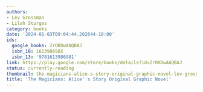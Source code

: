 ```yaml
---
authors:
- Lev Grossman
- Lilah Sturges
category: books
date: '2024-01-03T09:04:44.202644-10:00'
ids:
  google_books: ZrOKDwAAQBAJ
  isbn_10: 161398698X
  isbn_13: '9781613986981'
link: https://play.google.com/store/books/details?id=ZrOKDwAAQBAJ
status: currently-reading
thumbnail: the-magicians-alice-s-story-original-graphic-novel-lev-grossman-lilah-sturges-cover.jpg
title: 'The Magicians: Alice''s Story Original Graphic Novel'
---
```

